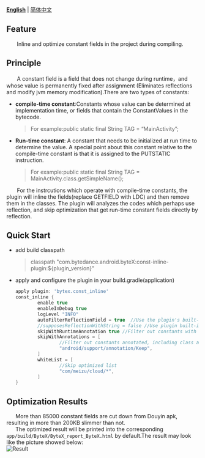 **[English](README.md)** | [简体中文](README-zh.md)
## Feature
&nbsp;&nbsp;&nbsp;&nbsp;&nbsp;&nbsp; Inline and optimize constant fields in the project during compiling. 
## Principle
&nbsp;&nbsp;&nbsp;&nbsp;&nbsp;&nbsp; A constant field is a field that does not change during runtime，and whose value is permanently fixed after assignment (Eliminates reflections and modify jvm memory modification).There are two types of constants:

 - **compile-time constant**:Constants whose value can be determined at implementation time, or fields that contain the ConstantValues in the bytecode. 

	>For example:public static final String TAG = “MainActivity”; 
- **Run-time constant**: A constant that needs to be initialized at run time to determine the value. A special point about this constant relative to the compile-time constant is that it is assigned to the PUTSTATIC instruction.
    >For example:public static final String TAG = MainActivity.class.getSimpleName();
 
&nbsp;&nbsp;&nbsp;&nbsp;&nbsp;&nbsp; For the instrcutions which operate with compile-time constants, the plugin will inline the fields(replace GETFIELD with LDC) and then remove them in the classes. The plugin will analyzes the codes which perhaps use reflection, and skip optimization that get run-time constant fields directly by reflection.
 

## Quick Start
* add build classpath

  >classpath "com.bytedance.android.byteX:const-inline-plugin:${plugin_version}"
* apply and configure the plugin in your build.gradle(application)

	```groovy
    apply plugin: 'bytex.const_inline'
    const_inline {
            enable true
            enableInDebug true
            logLevel "INFO"
            autoFilterReflectionField = true  //Use the plugin's built-in reflection check to filter out possible reflection constants,  true is recommended
            //supposesReflectionWithString = false //Use plugin built-in string matching may reflect constants, false is recommended
            skipWithRuntimeAnnotation true //Filter out constants with runtime annotations, true is recommended
            skipWithAnnotations = [
                    //Filter out constants annotated, including class annotations
                    "android/support/annotation/Keep",
            ]
            whiteList = [
                    //Skip optimized list
                    "com/meizu/cloud/*",
            ]
    }
    ```
## Optimization Results
&nbsp;&nbsp;&nbsp;&nbsp;&nbsp;&nbsp;More than 85000 constant fields are cut down from Douyin apk, resulting in more than 200KB slimmer than not.<br/>
&nbsp;&nbsp;&nbsp;&nbsp;&nbsp;&nbsp;The optimized result will be printed into the corresponding `app/build/ByteX/ByteX_report_ByteX.html` by default.The result may look like the picture showed below:<br/>
![Result](img/优化结果.png)